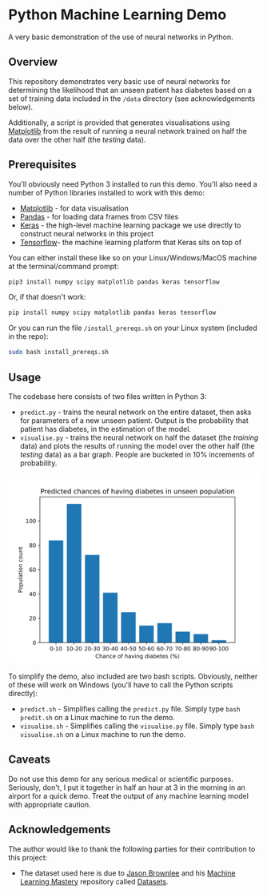 # Python Machine Learning Demo
A very basic demonstration of the use of neural networks in Python.

## Overview
This repository demonstrates very basic use of neural networks for determining the likelihood that an unseen patient has diabetes based on a set of training data included in the `/data` directory (see acknowledgements below).

Additionally, a script is provided that generates visualisations using [Matplotlib](https://matplotlib.org/) from the result of running a neural network trained on half the data over the other half (the *testing* data).

## Prerequisites
You'll obviously need Python 3 installed to run this demo. You'll also need a number of Python libraries installed to work with this demo:
+ [Matplotlib](https://matplotlib.org/) - for data visualisation
+ [Pandas](https://pandas.pydata.org/) - for loading data frames from CSV files
+ [Keras](https://keras.io/) - the high-level machine learning package we use directly to construct neural networks in this project
+ [Tensorflow](https://tensorflow.org/)- the machine learning platform that Keras sits on top of

You can either install these like so on your Linux/Windows/MacOS machine at the terminal/command prompt:

```bash
pip3 install numpy scipy matplotlib pandas keras tensorflow
```

Or, if that doesn't work:

```bash
pip install numpy scipy matplotlib pandas keras tensorflow
```

Or you can run the file `/install_prereqs.sh` on your Linux system (included in the repo):

```bash
sudo bash install_prereqs.sh
```

## Usage
The codebase here consists of two files written in Python 3:
+ `predict.py` - trains the neural network on the entire dataset, then asks for parameters of a new unseen patient. Output is the probability that patient has diabetes, in the estimation of the model.
+ `visualise.py` - trains the neural network on half the dataset (the *training* data) and plots the results of running the model over the other half (the *testing* data) as a bar graph. People are bucketed in 10% increments of probability.

![Graph](figures/demo_graph.svg)

To simplify the demo, also included are two bash scripts. Obviously, neither of these will work on Windows (you'll have to call the Python scripts directly):
+ `predict.sh` - Simplifies calling the `predict.py` file. Simply type `bash predit.sh` on a Linux machine to run the demo.
+ `visualise.sh` - Simplifies calling the `visualise.py` file. Simply type `bash visualise.sh` on a Linux machine to run the demo.

## Caveats
Do not use this demo for any serious medical or scientific purposes. Seriously, don't, I put it together in half an hour at 3 in the morning in an airport for a quick demo. Treat the output of any machine learning model with appropriate caution.

## Acknowledgements
The author would like to thank the following parties for their contribution to this project:
+ The dataset used here is due to [Jason Brownlee](https://github.com/jbrownlee) and his [Machine Learning Mastery](https://machinelearningmastery.com/) repository called [Datasets](https://github.com/jbrownlee/Datasets).
